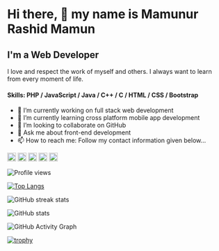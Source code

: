 <!-- ![I'm a Web Developer](https://media-exp1.licdn.com/dms/image/C5616AQH2sehHO2oKjw/profile-displaybackgroundimage-shrink_200_800/0/1615612865938?e=1646265600&v=beta&t=0K7KtesMfjEDgWiOX1OjW5awbGLMlDsw-kg5LcyT5-w) -->

# Hi there, 👋 my name is Mamunur Rashid Mamun

## I'm a Web Developer

I love and respect the work of myself and others. I always want to learn from every moment of life.

#### Skills: PHP / JavaScript / Java / C++ / C / HTML / CSS / Bootstrap

-   🔭 I’m currently working on full stack web development
-   🌱 I’m currently learning cross platform mobile app development
-   👯 I’m looking to collaborate on GitHub
-   💬 Ask me about front-end development
-   📫 How to reach me: Follow my contact information given below...

[<img src='https://cdn.jsdelivr.net/npm/simple-icons@3.0.1/icons/github.svg' alt='github' height='20'>](https://github.com/mr-mamun-50) [<img src='https://cdn.jsdelivr.net/npm/simple-icons@3.0.1/icons/linkedin.svg' alt='linkedin' height='20'>](https://www.linkedin.com/in/m-r-mamun/) [<img src='https://cdn.jsdelivr.net/npm/simple-icons@3.0.1/icons/facebook.svg' alt='facebook' height='20'>](https://www.facebook.com/mamun20172018/) [<img src='https://cdn.jsdelivr.net/npm/simple-icons@3.0.1/icons/instagram.svg' alt='instagram' height='20'>](https://www.instagram.com/mr_mamun___/) [<img src='https://cdn.jsdelivr.net/npm/simple-icons@3.0.1/icons/youtube.svg' alt='YouTube' height='20'>](https://www.youtube.com/MamunurRashidMamun)

<!-- <a href='https://archiveprogram.github.com/'><img src='https://raw.githubusercontent.com/acervenky/animated-github-badges/master/assets/acbadge.gif' width='40' height='40'></a> <a href='https://docs.github.com/en/developers'><img src='https://raw.githubusercontent.com/acervenky/animated-github-badges/master/assets/devbadge.gif' width='40' height='40'></a> <a href='https://github.com/pricing'><img src='https://raw.githubusercontent.com/acervenky/animated-github-badges/master/assets/pro.gif' width='40' height='40'></a> <a href='https://stars.github.com/'><img src='https://raw.githubusercontent.com/acervenky/animated-github-badges/master/assets/starbadge.gif' width='35' height='35'></a> <a href='https://docs.github.com/en/github/supporting-the-open-source-community-with-github-sponsors'><img src='https://raw.githubusercontent.com/acervenky/animated-github-badges/master/assets/sponsorbadge.gif' width='35' height='35'></a> -->

![Profile views](https://gpvc.arturio.dev/mr-mamun-50)

[![Top Langs](https://github-readme-stats.vercel.app/api/top-langs/?username=mr-mamun-50)](https://github.com/anuraghazra/github-readme-stats)

![GitHub streak stats](https://github-readme-streak-stats.herokuapp.com/?user=mr-mamun-50)

![GitHub stats](https://github-readme-stats.vercel.app/api?username=mr-mamun-50&show_icons=true&count_private=true)

![GitHub Activity Graph](https://activity-graph.herokuapp.com/graph?username=mr-mamun-50)

[![trophy](https://github-profile-trophy.vercel.app/?username=mr-mamun-50)](https://github.com/ryo-ma/github-profile-trophy)

<!-- ![GitHub metrics](https://metrics.lecoq.io/mr-mamun-50) -->

